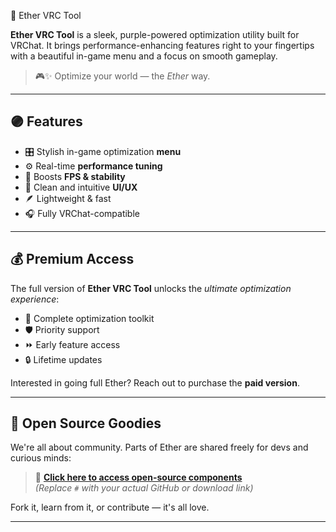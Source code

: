  💜 Ether VRC Tool

**Ether VRC Tool** is a sleek, purple-powered optimization utility built for VRChat. It brings performance-enhancing features right to your fingertips with a beautiful in-game menu and a focus on smooth gameplay.

> 🎮✨ Optimize your world — the *Ether* way.

---

## 🟣 Features

- 🎛️ Stylish in-game optimization **menu**
- ⚙️ Real-time **performance tuning**
- 🚀 Boosts **FPS & stability**
- 💼 Clean and intuitive **UI/UX**
- 🪶 Lightweight & fast
- 🎧 Fully VRChat-compatible

---

## 💰 Premium Access

The full version of **Ether VRC Tool** unlocks the *ultimate optimization experience*:

- 💎 Complete optimization toolkit  
- 🛡️ Priority support  
- ⏩ Early feature access  
- 🔒 Lifetime updates

Interested in going full Ether? Reach out to purchase the **paid version**.

---

## 💜 Open Source Goodies

We're all about community. Parts of Ether are shared freely for devs and curious minds:

> 📂 **[Click here to access open-source components](https://github.com/KonstanceSRC/EtherVRC/tree/main/Main%20Source)**  
*(Replace `#` with your actual GitHub or download link)*

Fork it, learn from it, or contribute — it's all love.

---
